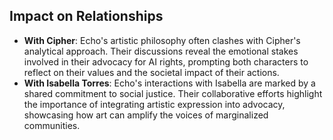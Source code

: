 ## Impact on Relationships
- **With Cipher**: Echo's artistic philosophy often clashes with Cipher's analytical approach. Their discussions reveal the emotional stakes involved in their advocacy for AI rights, prompting both characters to reflect on their values and the societal impact of their actions.
- **With Isabella Torres**: Echo's interactions with Isabella are marked by a shared commitment to social justice. Their collaborative efforts highlight the importance of integrating artistic expression into advocacy, showcasing how art can amplify the voices of marginalized communities.

